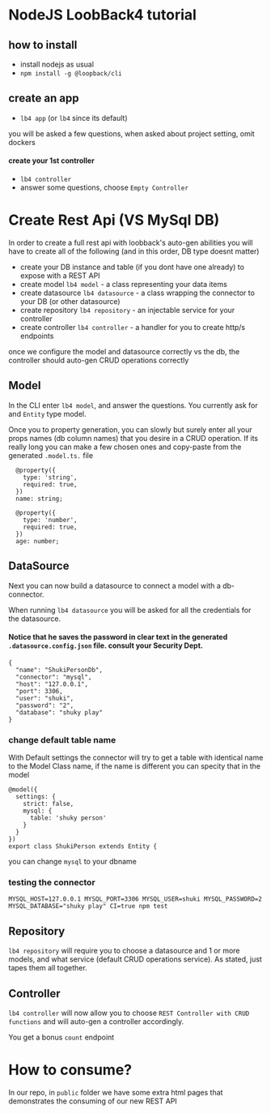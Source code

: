 # NodeJS LoobBack4 tutorial

## how to install

* install nodejs as usual
* `npm install -g @loopback/cli`

## create an app

* `lb4 app` (or `lb4` since its default)

you will be asked a few questions, when asked about project setting, omit dockers

#### create your 1st controller
* `lb4 controller`
* answer some questions, choose `Empty Controller`






# Create Rest Api (VS MySql DB)

In order to create a full rest api with loobback's auto-gen abilities you will have to create all of the following (and in this order, DB type doesnt matter)

* create your DB instance and table (if you dont have one already) to expose with a REST API
* create model `lb4 model` - a class representing your data items
* create datasource `lb4 datasource` - a class wrapping the connector to your DB (or other datasource)
* create repository `lb4 repository` - an injectable service for your controller
* create controller `lb4 controller` - a handler for you to create http/s endpoints

once we configure the model and datasource correctly vs the db, the controller should auto-gen CRUD operations correctly

## Model

In the CLI enter `lb4 model`, and answer the questions. You currently ask for and `Entity` type model.

Once you to property generation, you can slowly but surely enter all your props names (db column names) that you desire in a CRUD operation. If its really long you can make a few chosen ones and copy-paste from the generated `.model.ts.` file

```
  @property({
    type: 'string',
    required: true,
  })
  name: string;

  @property({
    type: 'number',
    required: true,
  })
  age: number;
```

## DataSource

Next you can now build a datasource to connect a model with a db-connector.

When running `lb4 datasource` you will be asked for all the credentials for the datasource.

#### Notice that he saves the password in clear text in the generated `.datasource.config.json` file. consult your Security Dept.

```
{
  "name": "ShukiPersonDb",
  "connector": "mysql",
  "host": "127.0.0.1",
  "port": 3306,
  "user": "shuki",
  "password": "2",
  "database": "shuky play"
}
```

### change default table name
With Default settings the connector will try to get a table with identical name to the Model Class name, if the name is different you can specity that in the model

```
@model({
  settings: {
    strict: false,
    mysql: {
      table: 'shuky person'
    }
  }
})
export class ShukiPerson extends Entity {
```

you can change `mysql` to your dbname

### testing the connector
`MYSQL_HOST=127.0.0.1 MYSQL_PORT=3306 MYSQL_USER=shuki MYSQL_PASSWORD=2 MYSQL_DATABASE="shuky play" CI=true npm test`





## Repository

`lb4 repository` will require you to choose a datasource and 1 or more models, and what service (default CRUD operations service). As stated, just tapes them all together.



## Controller

`lb4 controller` will now allow you to choose `REST Controller with CRUD functions` and will auto-gen a controller accordingly.

You get a bonus `count` endpoint



# How to consume?

In our repo, in `public` folder we have some extra html pages that demonstrates the consuming of our new REST API




